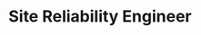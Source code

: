 ---
title: Site Reliability Engineer
company: Built Technologies
start: 01/23
end: 07/23
location: Hybrid
bullets: [
    "Improving application alerting from manual discovery to near real time by implement Monitors, Dashboards and SLOs to automatically detect and alert dev teams of issues",
    "Automated provision of infrastructure across 6 different environments with Terraform (Infrastructure as Code) and CI/CD pipelines",
    "On-call rotation to assist developers, and troubleshoot blocking infrastructure issues",
    "Experience: Datadog, Terraform GitHub Actions, GoCD, CloudWatch, Postman, SonarQube and more",
]
---